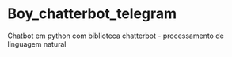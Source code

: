 # Boy_chatterbot_telegram
Chatbot em python com biblioteca chatterbot - processamento de linguagem natural
